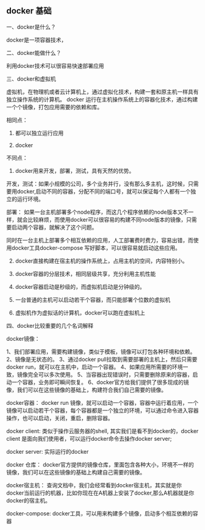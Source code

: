 ## docker 基础

一、docker是什么？

docker是一项容器技术，



二、docker能做什么？

利用docker技术可以很容易快速部署应用



三、docker和虚拟机

虚拟机，在物理机或者云计算机上，通过虚拟化技术，构建一套和原主机一样具有独立操作系统的计算机。
docker 运行在主机操作系统上的容器化技术，通过构建一个个镜像，打包应用需要的依赖和库。

相同点：

1. 都可以独立运行应用

2. docker

不同点：

1. docker用来开发，部署，测试，具有天然的优势。

开发，测试：如果小规模的公司，多个业务并行，没有那么多主机，这时候，只需要用docker,启动不同的容器，分配不同的端口号，就可以保证每个人都有一个独立的运行环境。 

部署： 如果一台主机部署多个node程序，而这几个程序依赖的node版本又不一样，就会比较麻烦，而使用docker可以很容易的构建不同node版本的镜像，只需要启动两个容器，就解决了这个问题。

同时在一台主机上部署多个相互依赖的应用，人工部署费时费力，容易出错，而使用docker工具docker-compose 写好脚本，可以很容易就启动这些应用。

2. docker直接构建在宿主机的操作系统上，占用主机的空间，内容特别小。

3. docker容器的分层技术，相同层级共享，充分利用主机性能

4. docker容器启动是秒级的，而虚拟机启动是分钟级的。

5. 一台普通的主机可以启动若干个容器，而只能部署个位数的虚拟机

6. 虚拟机作为虚拟话的计算机，docker可以跑在虚拟机上



四、docker比较重要的几个名词解释

docker镜像： 

1、我们部署应用，需要构建镜像，类似于模板，镜像可以打包各种环境和依赖。
2、镜像是无状态的。
3、通过docker pull拉取到需要部署的主机上，然后只需要docker run，就可以在主机中，启动一个容器。
4、如果应用所需要的环境一致，镜像完全可以多次使用。
5、当容器出现错误时，只需要删除原来的容器，启动一个容器，业务即可瞬间恢复。
6、docker官方给我们提供了很多现成的镜像，我们可以在这些镜像的基础上，构建符合我们自己需要的镜像。

docker容器： docker run 镜像，就可以启动一个容器，容器中运行着应用，一个镜像可以启动若干个容器，每个容器都是一个独立的环境，可以通过命令进入容器操作，也可以启动，关闭，重启，删除容器。

docker client: 类似于操作云服务器的shell, 其实我们是看不到docker的，docker client 是面向我们使用者，可以运行docker命令去操作docker server;

docker server: 实际运行的docker

docker 仓库： docker官方提供的镜像仓库，里面包含各种大小，环境不一样的镜像，我们可以在这些镜像的基础上构建自己需要的镜像。

docker宿主机： 查询文档中，我们会经常看到docker宿主机，其实就是你docker当前运行的机器，比如你现在在A机器上安装了docker,那么A机器就是你docker的宿主机。

docker-compose: docker工具，可以用来构建多个镜像，启动多个相互依赖的容器







